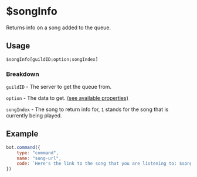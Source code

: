 # $songInfo
Returns info on a song added to the queue.

## Usage
```
$songInfo[guildID;option;songIndex]
```

### Breakdown
`guildID` - The server to get the queue from.

`option` - The data to get. [(see available properties)](https://djs-bdscript.gitbook.io/docs/properties/song-properties)

`songIndex` - The song to return info for, `1` stands for the song that is currently being played.

## Example
```js
bot.command({
    type: "command",
    name: "song-url",
    code: `Here's the link to the song that you are listening to: $songInfo[$guildID;url;1]`
})
```
